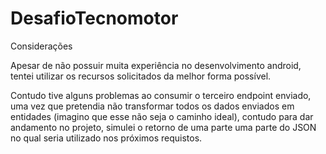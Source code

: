 # DesafioTecnomotor

Considerações

Apesar de não possuir muita experiência no desenvolvimento android, tentei utilizar os recursos solicitados da melhor forma possível. 

Contudo tive alguns problemas ao consumir o terceiro endpoint enviado, uma vez que pretendia não transformar todos os dados enviados em entidades (imagino que esse não seja o caminho ideal), contudo para dar andamento no projeto, simulei o retorno de uma parte uma parte do JSON no qual seria utilizado nos próximos requistos.
